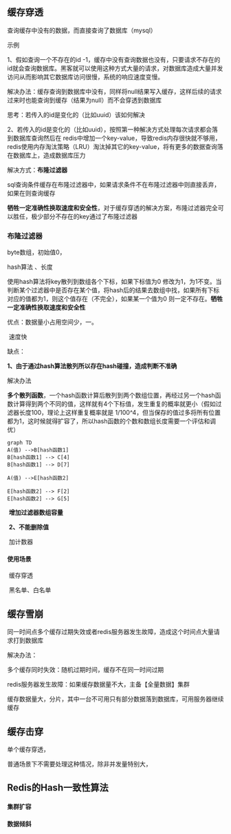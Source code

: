 ## 缓存穿透

查询缓存中没有的数据，而直接查询了数据库（mysql）

示例

1、假如查询一个不存在的id -1，缓存中没有查询数据也没有，只要请求不存在的id就会查询数据库。黑客就可以使用这种方式大量的请求，对数据库造成大量并发访问从而影响其它数据库访问很慢，系统的响应速度变慢。

解决办法：缓存查询到数据库中没有，同样将null结果写入缓存，这样后续的请求过来时也能查询到缓存（结果为null）而不会穿透到数据库

思考：若传入的id是变化的（比如uuid）该如何解决



2、若传入的id是变化的（比如uuid），按照第一种解决方式处理每次请求都会落到数据库查询然后在 redis中增加一个key-value，导致redis内存很快就不够用，redis使用内存淘汰策略（LRU）淘汰掉其它的key-value，将有更多的数据查询落在数据库上，造成数据库压力



解决方式：**布隆过滤器**

sql查询条件缓存在布隆过滤器中，如果请求条件不在布隆过滤器中则直接丢弃，如果在则查询缓存



**牺牲一定准确性换取速度和安全性**，对于缓存穿透的解决方案，布隆过滤器完全可以胜任，极少部分不存在的key通过了布隆过滤器

### 布隆过滤器

byte数组，初始值0，

hash算法  、长度

使用hash算法将key散列到数组各个下标，如果下标值为0 修改为1，为1不变。当判断某个过滤器中是否存在某个值，将hash后的结果去数组中找，如果所有下标对应的值都为1，则这个值存在（不完全），如果某一个值为0 则一定不存在。**牺牲一定准确性换取速度和安全性**

优点：数据量小占用空间少，一。

​			速度快

缺点：

​	**1、由于通过hash算法散列所以存在hash碰撞，造成判断不准确**

解决办法		

**多个散列函数**，一个hash函数计算后散列到两个数组位置，再经过另一个hash函数计算得到两个不同的值，这样就有4个下标值，发生重复的概率就更小（假如过滤器长度100，理论上这样重复概率就是 1/100^4，但当保存的值过多将所有位置都为1，这时候就得扩容了，所以hash函数的个数和数组长度需要一个评估和调优）

```mermaid
graph TD
A(值) -->B[hash函数1]
B[hash函数1] --> C[4]
B[hash函数1] --> D[7]

A(值) -->E[hash函数2]

E[hash函数2] --> F[2]
E[hash函数2] --> G[5]
```

​		**增加过滤器数组容量**



​	**2、不能删除值**

​	加计数器



#### 使用场景

​	缓存穿透

​	黑名单、白名单



## 缓存雪崩

同一时间点多个缓存过期失效或者redis服务器发生故障，造成这个时间点大量请求打到数据库

解决办法：

多个缓存同时失效：随机过期时间，缓存不在同一时间过期

redis服务器发生故障：如果缓存数据量不大，主备【全量数据】集群

​										缓存数据量大，分片，其中一台不可用只有部分数据落到数据库，可用服务器继续缓存



## 缓存击穿

单个缓存穿透，

普通场景下不需要处理这种情况，除非并发量特别大，



## Redis的Hash一致性算法



#### 集群扩容

#### 数据倾斜

